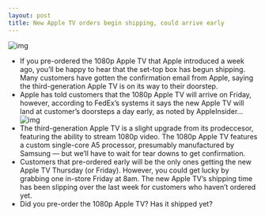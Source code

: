 ```yaml
---
layout: post
title: New Apple TV orders begin shipping, could arrive early
---
```

![img](http://media.idownloadblog.com/wp-content/uploads/2012/03/Apple-TV-3-1080p.jpg)
* If you pre-ordered the 1080p Apple TV that Apple introduced a week ago, you’ll be happy to hear that the set-top box has begun shipping. Many customers have gotten the confirmation email from Apple, saying the third-generation Apple TV is on its way to their doorstep.
* Apple has told customers that the 1080p Apple TV will arrive on Friday, however, according to FedEx’s systems it says the new Apple TV will land at customer’s doorsteps a day early, as noted by AppleInsider…
![img](http://media.idownloadblog.com/wp-content/uploads/2012/03/appletv-120314.jpeg)
* The third-generation Apple TV is a slight upgrade from its prodeccesor, featuring the ability to stream 1080p video. The 1080p Apple TV features a custom single-core A5 processor, presumably manufactured by Samsung — but we’ll have to wait for tear downs to get confirmation.
* Customers that pre-ordered early will be the only ones getting the new Apple TV Thursday (or Friday). However, you could get lucky by grabbing one in-store Friday at 8am. The new Apple TV’s shipping time has been slipping over the last week for customers who haven’t ordered yet.
* Did you pre-order the 1080p Apple TV? Has it shipped yet?

